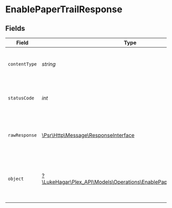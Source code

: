 # EnablePaperTrailResponse


## Fields

| Field                                                                                                                          | Type                                                                                                                           | Required                                                                                                                       | Description                                                                                                                    |
| ------------------------------------------------------------------------------------------------------------------------------ | ------------------------------------------------------------------------------------------------------------------------------ | ------------------------------------------------------------------------------------------------------------------------------ | ------------------------------------------------------------------------------------------------------------------------------ |
| `contentType`                                                                                                                  | *string*                                                                                                                       | :heavy_check_mark:                                                                                                             | HTTP response content type for this operation                                                                                  |
| `statusCode`                                                                                                                   | *int*                                                                                                                          | :heavy_check_mark:                                                                                                             | HTTP response status code for this operation                                                                                   |
| `rawResponse`                                                                                                                  | [\Psr\Http\Message\ResponseInterface](https://www.php-fig.org/psr/psr-7/#33-psrhttpmessageresponseinterface)                   | :heavy_check_mark:                                                                                                             | Raw HTTP response; suitable for custom response parsing                                                                        |
| `object`                                                                                                                       | [?\LukeHagar\Plex_API\Models\Operations\EnablePaperTrailResponseBody](../../Models/Operations/EnablePaperTrailResponseBody.md) | :heavy_minus_sign:                                                                                                             | Unauthorized - Returned if the X-Plex-Token is missing from the header or query.                                               |